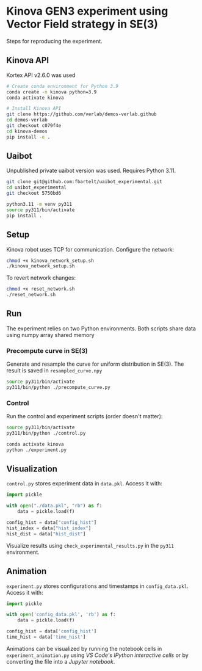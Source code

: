 # Kinova GEN3 experiment using Vector Field strategy in SE(3)

Steps for reproducing the experiment.

## Kinova API

Kortex API v2.6.0 was used

```bash
# Create conda environment for Python 3.9
conda create -n kinova python=3.9
conda activate kinova

# Install Kinova API
git clone https://github.com/verlab/demos-verlab.github
cd demos-verlab
git checkout c079f4e
cd kinova-demos
pip install -e .
```

## Uaibot

Unpublished private uaibot version was used. Requires Python 3.11.

```bash
git clone git@github.com:fbartelt/uaibot_experimental.git
cd uaibot_experimental
git checkout 5750bd6

python3.11 -m venv py311
source py311/bin/activate
pip install .
```

## Setup

Kinova robot uses TCP for communication. Configure the network:

```bash
chmod +x kinova_network_setup.sh 
./kinova_network_setup.sh
```

To revert network changes:

```bash
chmod +x reset_network.sh
./reset_network.sh
```

## Run

The experiment relies on two Python environments. Both scripts share data using numpy array shared memory

### Precompute curve in SE(3)

Generate and resample the curve for uniform distribution in SE(3). The result is saved in `resampled_curve.npy`

```bash
source py311/bin/activate
py311/bin/python ./precompute_curve.py
```

### Control

Run the control and experiment scripts (order doesn't matter):

```bash
source py311/bin/activate
py311/bin/python ./control.py
```

```bash
conda activate kinova
python ./experiment.py
```

## Visualization

`control.py` stores experiment data in `data.pkl`. Access it with:

```python
import pickle

with open("./data.pkl", "rb") as f:
    data = pickle.load(f)

config_hist = data["config_hist"]
hist_index = data["hist_index"]
hist_dist = data["hist_dist"]
```

Visualize results using `check_experimental_results.py` in the `py311` environment.

## Animation

`experiment.py` stores configurations and timestamps in `config_data.pkl`. Access it with:

```python
import pickle

with open('config_data.pkl', 'rb') as f:
    data = pickle.load(f)

config_hist = data['config_hist']
time_hist = data['time_hist']
```

Animations can be visualized by running the notebook cells in `experiment_animation.py` using *VS Code's IPython interactive cells* or by converting the file into a *Jupyter notebook*.
